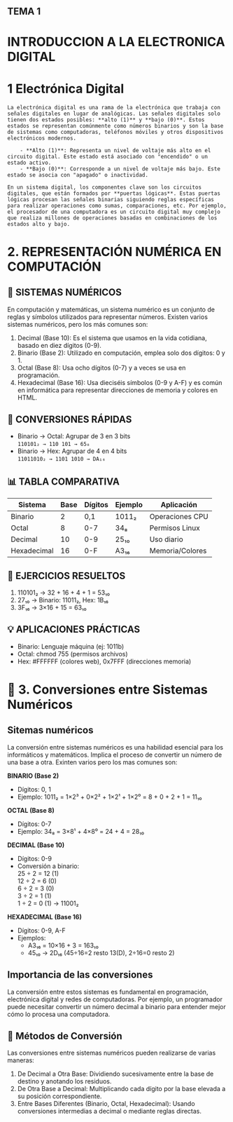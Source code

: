 ## TEMA 1

# INTRODUCCION A LA ELECTRONICA DIGITAL
# 1 Electrónica Digital
    La electrónica digital es una rama de la electrónica que trabaja con señales digitales en lugar de analógicas. Las señales digitales solo tienen dos estados posibles: **alto (1)** y **bajo (0)**. Estos estados se representan comúnmente como números binarios y son la base de sistemas como computadoras, teléfonos móviles y otros dispositivos electrónicos modernos.
    
        - **Alto (1)**: Representa un nivel de voltaje más alto en el circuito digital. Este estado está asociado con "encendido" o un estado activo.
        - **Bajo (0)**: Corresponde a un nivel de voltaje más bajo. Este estado se asocia con "apagado" o inactividad.

    En un sistema digital, los componentes clave son los circuitos digitales, que están formados por **puertas lógicas**. Estas puertas lógicas procesan las señales binarias siguiendo reglas específicas para realizar operaciones como sumas, comparaciones, etc. Por ejemplo, el procesador de una computadora es un circuito digital muy complejo que realiza millones de operaciones basadas en combinaciones de los estados alto y bajo.


# 2. REPRESENTACIÓN NUMÉRICA EN COMPUTACIÓN

## 🔢 SISTEMAS NUMÉRICOS

En computación y matemáticas, un sistema numérico es un conjunto de reglas y símbolos utilizados para representar números. Existen varios sistemas 
numéricos, pero los más comunes son:

1. Decimal (Base 10): Es el sistema que usamos en la vida cotidiana, basado en diez dígitos (0-9).
2. Binario (Base 2): Utilizado en computación, emplea solo dos dígitos: 0 y 1.
3. Octal (Base 8): Usa ocho dígitos (0-7) y a veces se usa en programación.
4. Hexadecimal (Base 16): Usa dieciséis símbolos (0-9 y A-F) y es común en informática para representar direcciones de memoria y colores en HTML.

## 🔄 CONVERSIONES RÁPIDAS

- Binario → Octal: Agrupar de 3 en 3 bits  
  `110101₂ → 110 101 → 65₈`  
- Binario → Hex: Agrupar de 4 en 4 bits  
  `11011010₂ → 1101 1010 → DA₁₆`  

## 📊 TABLA COMPARATIVA

| Sistema | Base | Dígitos | Ejemplo | Aplicación |
|---------|------|---------|---------|------------|
| Binario | 2 | 0,1 | 1011₂ | Operaciones CPU |
| Octal | 8 | 0-7 | 34₈ | Permisos Linux |
| Decimal | 10 | 0-9 | 25₁₀ | Uso diario |
| Hexadecimal | 16 | 0-F | A3₁₆ | Memoria/Colores |

## 📝 EJERCICIOS RESUELTOS

1. 110101₂ → 32 + 16 + 4 + 1 = 53₁₀  
2. 27₁₀ → Binario: 11011₂, Hex: 1B₁₆  
3. 3F₁₆ → 3×16 + 15 = 63₁₀  

## 💡 APLICACIONES PRÁCTICAS

- Binario: Lenguaje máquina (ej: 1011b)  
- Octal: chmod 755 (permisos archivos)  
- Hex: #FFFFFF (colores web), 0x7FFF (direcciones memoria)  

# 📌 3. Conversiones entre Sistemas Numéricos

## Sitemas numéricos 

La conversión entre sistemas numéricos es una habilidad esencial para los informáticos y matemáticos. Implica el proceso de convertir un número de una base a otra. Exinten varios pero los mas comunes son:

**BINARIO (Base 2)**  
   - Dígitos: 0, 1  
   - Ejemplo: 1011₂ = 1×2³ + 0×2² + 1×2¹ + 1×2⁰ = 8 + 0 + 2 + 1 = 11₁₀  

 **OCTAL (Base 8)**  
   - Dígitos: 0-7  
   - Ejemplo: 34₈ = 3×8¹ + 4×8⁰ = 24 + 4 = 28₁₀  

 **DECIMAL (Base 10)**  
   - Dígitos: 0-9  
   - Conversión a binario:  
     25 ÷ 2 = 12 (1)  
     12 ÷ 2 = 6 (0)  
     6 ÷ 2 = 3 (0)  
     3 ÷ 2 = 1 (1)  
     1 ÷ 2 = 0 (1) → 11001₂  

 **HEXADECIMAL (Base 16)**  
   - Dígitos: 0-9, A-F  
   - Ejemplos:  
     - A3₁₆ = 10×16 + 3 = 163₁₀  
     - 45₁₀ → 2D₁₆ (45÷16=2 resto 13(D), 2÷16=0 resto 2) 

## Importancia de las conversiones

La conversión entre estos sistemas es fundamental en programación, electrónica digital y redes de computadoras. Por ejemplo, un programador puede necesitar convertir un número decimal a binario para entender mejor cómo lo procesa una computadora.

## 📝 Métodos de Conversión

Las conversiones entre sistemas numéricos pueden realizarse de varias maneras:

1.	De Decimal a Otra Base: Dividiendo sucesivamente entre la base de destino y anotando los residuos.
2.	De Otra Base a Decimal: Multiplicando cada dígito por la base elevada a su posición correspondiente.
3.	Entre Bases Diferentes (Binario, Octal, Hexadecimal): Usando conversiones intermedias a decimal o mediante reglas directas.